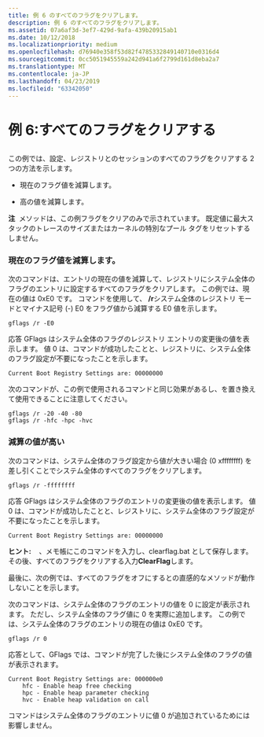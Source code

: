 ```yaml
---
title: 例 6 のすべてのフラグをクリアします。
description: 例 6 のすべてのフラグをクリアします。
ms.assetid: 07a6af3d-3ef7-429d-9afa-439b20915ab1
ms.date: 10/12/2018
ms.localizationpriority: medium
ms.openlocfilehash: d76940e358f53d82f4785332849140710e0316d4
ms.sourcegitcommit: 0cc5051945559a242d941a6f2799d161d8eba2a7
ms.translationtype: MT
ms.contentlocale: ja-JP
ms.lasthandoff: 04/23/2019
ms.locfileid: "63342050"
---
```

# <a name="example-6-clearing-all-flags"></a>例 6:すべてのフラグをクリアする


## <span id="ddk_example_6___clearing_all_flags_dtools"></span><span id="DDK_EXAMPLE_6___CLEARING_ALL_FLAGS_DTOOLS"></span>


この例では、設定、レジストリとのセッションのすべてのフラグをクリアする 2 つの方法を示します。

-   現在のフラグ値を減算します。

-   高の値を減算します。

**注**  メソッドは、この例フラグをクリアのみで示されています。 既定値に最大スタックのトレースのサイズまたはカーネルの特別なプール タグをリセットするしません。

 

### <a name="span-idsubtractthecurrentflagvaluespanspan-idsubtractthecurrentflagvaluespanspan-idsubtractthecurrentflagvaluespansubtract-the-current-flag-value"></a><span id="Subtract_the_Current_Flag_Value"></span><span id="subtract_the_current_flag_value"></span><span id="SUBTRACT_THE_CURRENT_FLAG_VALUE"></span>現在のフラグ値を減算します。

次のコマンドは、エントリの現在の値を減算して、レジストリにシステム全体のフラグのエントリに設定するすべてのフラグをクリアします。 この例では、現在の値は 0xE0 です。 コマンドを使用して、 **/r**システム全体のレジストリ モードとマイナス記号 (-) E0 をフラグ値から減算する E0 値を示します。

```console
gflags /r -E0 
```

応答 GFlags はシステム全体のフラグのレジストリ エントリの変更後の値を表示します。 値 0 は、コマンドが成功したことと、レジストリに、システム全体のフラグ設定が不要になったことを示します。

```console
Current Boot Registry Settings are: 00000000 
```

次のコマンドが、この例で使用されるコマンドと同じ効果があるし、を置き換えて使用できることに注意してください。

```console
gflags /r -20 -40 -80 
gflags /r -hfc -hpc -hvc 
```

### <a name="span-idsubtracthighvaluesspanspan-idsubtracthighvaluesspanspan-idsubtracthighvaluesspansubtract-high-values"></a><span id="Subtract_High_Values"></span><span id="subtract_high_values"></span><span id="SUBTRACT_HIGH_VALUES"></span>減算の値が高い

次のコマンドは、システム全体のフラグ設定から値が大きい場合 (0 xffffffff) を差し引くことでシステム全体のすべてのフラグをクリアします。

```console
gflags /r -ffffffff 
```

応答 GFlags はシステム全体のフラグのエントリの変更後の値を表示します。 値 0 は、コマンドが成功したことと、レジストリに、システム全体のフラグ設定が不要になったことを示します。

```console
Current Boot Registry Settings are: 00000000 
```

**ヒント:**    、メモ帳にこのコマンドを入力し、clearflag.bat として保存します。 その後、すべてのフラグをクリアする入力**ClearFlag**します。

 

最後に、次の例では、すべてのフラグをオフにするとの直感的なメソッドが動作しないことを示します。

次のコマンドは、システム全体のフラグのエントリの値を 0 に設定が表示されます。 ただし、システム全体のフラグ値に 0 を実際に追加します。 この例では、システム全体のフラグのエントリの現在の値は 0xE0 です。

```console
gflags /r 0 
```

応答として、GFlags では、コマンドが完了した後にシステム全体のフラグの値が表示されます。

```console
Current Boot Registry Settings are: 000000e0
    hfc - Enable heap free checking
    hpc - Enable heap parameter checking
    hvc - Enable heap validation on call
```

コマンドはシステム全体のフラグのエントリに値 0 が追加されているためには影響しません。

 

 





